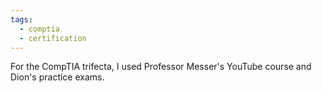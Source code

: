 ```yaml
---
tags:
  - comptia
  - certification
---
```



For the CompTIA trifecta, I used Professor Messer's YouTube course and Dion's practice exams.
